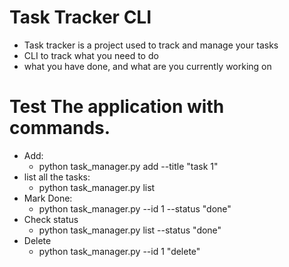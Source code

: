 # Task Tracker CLI 

- Task tracker is a project used to track and manage your tasks
- CLI to track what you need to do 
- what you have done, and what are you currently working on


# Test The application with commands. 

- Add: 
    - python task_manager.py add --title "task 1"
- list all the tasks: 
    - python task_manager.py list
- Mark Done:
    - python task_manager.py --id 1 --status "done"
- Check status 
    - python task_manager.py list --status "done"
- Delete 
    - python task_manager.py --id 1 "delete"